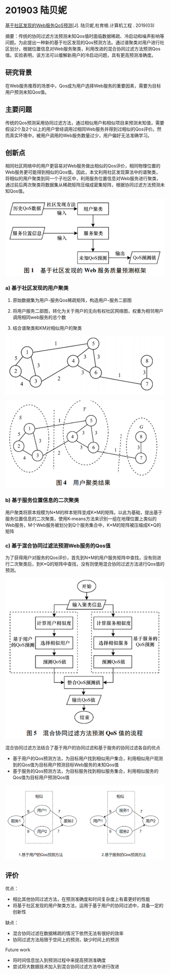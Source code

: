 # 201903 陆贝妮

[基于社区发现的Web服务QoS预测](https://kns.cnki.net/kcms/detail/detail.aspx?filename=JSJC201903021&dbcode=CJFD&dbname=CJFD2019&v=0pB3H536puYvZMdLm-3ZQWgnDi2TbRai1R2_L3RyQTiLwwpoltbbkKNN5L67QzIH)[J]. 陆贝妮,杜育根.计算机工程 . 2019(03)

摘要：传统的协同过滤方法预测未知Qos值时面临数据稀疏、冷启动和噪声影响等问题。为此提出一种新的基于社区发现的Qos预测方法。通过谱聚类对用户进行社区划分，根据位置信息对Web服务聚类，利用改进的混合协同过滤方法预测Qos值。实验表明，该方法可以缓解新用户的冷启动问题，具有更高预测准确度。



## 研究背景

在Web服务推荐的场景中，Qos成为用户选择Web服务的重要因素，需要为目标用户预测未知Qos值。



## 主要问题

传统的Qos预测采用协同过滤方法，通过相似用户和相似项目来预测未知值，需要假设2个及2个以上的用户曾经调用过相同Web服务并得到过相似的Qos评价。然而真实环境中，被用户调用的Web服务数量过少，用户偏好无法准确学习。



## 创新点

相同社区网络中的用户更容易对Web服务做出相似的Qos评价，相同物理位置的Web服务更可能得到相似的Qos值。因此，本文利用社区发现算法中的谱聚类，将相似的用户聚类到同一个子社区中，利用服务位置信息对Web服务进行聚类，通过前后两次聚类将数据集从稀疏矩阵压缩成密集矩阵，根据协同过滤方法预测未知Qos值。

![image-20211015214207231](image-20211015214207231.png)



### a) 基于社区发现的用户聚类

1. 原始数据集为用户-服务Qos稀疏矩阵，构造用户-服务二部图

2. 将用户服务二部图，转化为关于用户的无向有权社区网络图，权重为相邻用户调用相同web服务的总个数

3. 结合谱聚类和KM对相似用户的聚类

![image-20211015205827686](image-20211015205827686.png)

![image-20211015205208139](image-20211015205208139.png)

### b) 基于服务位置信息的二次聚类

用户聚类将原本规模为N\*M的样本矩阵变成K\*M的矩阵。以此为基础，提出基于服务位置信息的二次聚类，使用K-means方法来识别一组在地理位置上类似的Web服务，M个Web服务被划分到Q个服务集合中，K\*M的矩阵被压缩成K\*Q的矩阵



### c) 基于混合协同过滤法预测Web服务的Qos值

为了获得用户对服务的Qos评价，首先到N\*M的用户服务矩阵中查找，没有则进行二次聚类后，到K\*Q的矩阵中查找，没有则使用混合协同过滤方法进行Qos值的预测。

![image-20211015164115909](image-20211015164115909.png)

混合协同过滤方法结合了基于用户的协同过滤和基于服务的协同过滤各自的优点

* 基于用户的Qos预测方法，为目标用户找到相似用户集合，利用相似用户观测到的Qos值为目标用户预测目标Web服务的未知Qos值
* 基于服务的Qos预测方法，为目标服务找到相似服务集合，利用相似服务的Qos值为目标用户预测Qos值

![image-20211015221105136](image-20211015221105136.png)



## 评价

优点：

* 相比其他协同过滤方法，在预测准确度和时间复杂度上有着更好的性能
* 将基于社区发现的用户聚类方法，运用于基于用户的协同过滤中，具备一定的创新性



缺点：

* 混合协同过滤在数据稀疏的情况下依然无法有很好的效率
* 协同过滤方法局限于空间上的预测，缺少时间上的预测



Future work

- 将时间信息加入到预测过程中来提高预测准确度
- 尝试将大数据技术加入到混合协同过滤方法中进行改进
